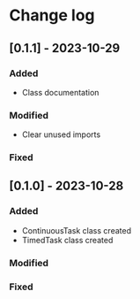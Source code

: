# Change log

## [0.1.1] - 2023-10-29
### Added
- Class documentation

### Modified
- Clear unused imports

### Fixed

## [0.1.0] - 2023-10-28
### Added
- ContinuousTask class created
- TimedTask class created

### Modified

### Fixed